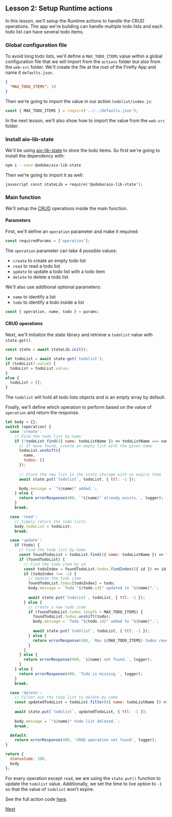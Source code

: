 ## Lesson 2: Setup Runtime actions

In this lesson, we'll setup the Runtime actions to handle the CRUD operations.
The app we're building can handle multiple todo lists and each todo list can have several todo items.

### Global configuration file 

To avoid long todo lists, we'll define a `MAX_TODO_ITEMS` value within a global configuration file that we will import from the `actions` folder but also from the `web-src` folder.
We'll create the file at the root of the Firefly App and name it `defaults.json`.
  
```json
{
  "MAX_TODO_ITEMS": 10
}
```  

Then we're going to import the value in our action `todolist/index.js`:

```javascript
const { MAX_TODO_ITEMS } = require('../../defaults.json');
```

In the next lesson, we'll also show how to import the value from the `web-src` folder.

### Install aio-lib-state

We'll be using [aio-lib-state](https://github.com/adobe/aio-lib-state) to store the todo items. So first we're going to install the dependency with:

````bash
npm i --save @adobe/aio-lib-state
````  

Then we're going to import it as well:

``javascript
const stateLib = require('@adobe/aio-lib-state');
``

### Main function

We'll setup the [CRUD](https://en.wikipedia.org/wiki/Create,_read,_update_and_delete) operations inside the main function. 

#### Parameters 

First, we'll define an `operation` parameter and make it required: 

```javascript
const requiredParams = ['operation']; 
```  

The `operation` parameter can take 4 possible values: 

* `create` to create an empty todo list
* `read` to read a todo list
* `update` to update a todo list with a todo item 
* `delete` to delete a todo list

We'll also use additional optional parameters: 

* `name` to identify a list
* `todo` to identify a todo inside a list  

```javascript
const { operation, name, todo } = params;
```

#### CRUD operations

Next, we'll initialize the state library and retrieve a `todolist` value with `state.get()`.

```javascript
const state = await stateLib.init();

let todoList = await state.get(`todolist`);
if (todoList?.value) {
  todoList = todoList.value;
}
else {
  todoList = [];
}
```  

The `todolist` will hold all todo lists objects and is an empty array by default.

Finally, we'll define which operation to perform based on the value of `operation` and return the response.

```javascript
let body = {};
switch (operation) {
  case 'create':
    // Find the todo list by name
    if (!todoList.find(({ name: todoListName }) => todoListName === name)) {
      // If none found, create an empty list with the given name
      todoList.unshift({
        name,
        todos: []
      });
      
      // Store the new list in the state storage with no expiry time
      await state.put(`todolist`, todoList, { ttl: -1 });

      body.message = `"${name}" added.`;
    } else {
      return errorResponse(400, `"${name}" already exists.`, logger);
    }
    break;

  case 'read':
    // Simply return the todo lists
    body.todoList = todoList;
    break;

  case 'update':
    if (todo) {
      // Find the todo list by name
      const foundTodoList = todoList.find(({ name: todoListName }) => todoListName === name);
      if (foundTodoList) {
        // Find the todo item by id
        const todoIndex = foundTodoList.todos.findIndex(({ id }) => id === todo.id);
        if (todoIndex !== -1) {
          // Update the todo item
          foundTodoList.todos[todoIndex] = todo;
          body.message = `Todo "${todo.id}" updated in "${name}".`;
          
          await state.put(`todolist`, todoList, { ttl: -1 });
        } else {
          // Create a new todo item
          if (foundTodoList.todos.length < MAX_TODO_ITEMS) {
            foundTodoList.todos.unshift(todo);
            body.message = `Todo "${todo.id}" added to "${name}".`;
            
            await state.put(`todolist`, todoList, { ttl: -1 });
          } else {
            return errorResponse(400, `Max ${MAX_TODO_ITEMS} todos reached for "${name}".`, logger);
          }
        }
      } else {
        return errorResponse(400, `${name} not found.`, logger);
      }
    } else {
      return errorResponse(400, `Todo is missing.`, logger);
    }
    break;

  case 'delete':
    // Filter out the todo list to delete by name
    const updatedTodoList = todoList.filter(({ name: todoListName }) => todoListName !== name);
    
    await state.put(`todolist`, updatedTodoList, { ttl: -1 });
    
    body.message = `"${name}" todo list deleted.`;
    break;

  default:
    return errorResponse(400, 'CRUD operation not found', logger);
}

return {
  statusCode: 200,
  body
};
``` 

For every operation except `read`, we are using the `state.put()` function to update the `todolist` value.
Additionally, we set the time to live option to `-1` so that the value of `todolist` won't expire.

See the full action code [here](https://github.com/AdobeDocs/adobeio-samples-todoapp/blob/master/actions/todolist/index.js).

[Next](lesson3.md)
